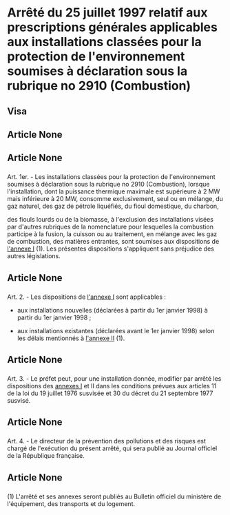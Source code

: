 # Arrêté du 25 juillet 1997 relatif aux prescriptions générales applicables aux    installations classées pour la protection de l'environnement soumises à    déclaration sous la rubrique no 2910 (Combustion)

## Visa

## Article None

### 

## Article None

### 

Art. 1er. -  Les installations classées pour la protection de     l'environnement soumises à déclaration sous la rubrique no 2910 (Combustion),     lorsque l'installation, dont la puissance thermique maximale est supérieure à     2 MW mais inférieure à 20 MW, consomme exclusivement, seul ou en mélange, du     gaz naturel, des gaz de pétrole liquéfiés, du fioul domestique, du charbon,

des fiouls lourds ou de la biomasse, à l'exclusion des installations visées     par d'autres rubriques de la nomenclature pour lesquelles la combustion     participe à la fusion, la cuisson ou au traitement, en mélange avec les gaz     de combustion, des matières entrantes, sont soumises aux dispositions de     [l'annexe I](#annexe-i) (1). Les présentes dispositions s'appliquent sans préjudice des     autres législations.

## Article None

### 

Art. 2. -  Les dispositions de [l'annexe I](#annexe-i) sont applicables :

- aux installations nouvelles (déclarées à partir du 1er janvier 1998) à     partir du 1er janvier 1998 ;

- aux installations existantes (déclarées avant le 1er janvier 1998) selon     les délais mentionnés à [l'annexe II](#annexe-ii-:-dispositions-applicables-aux-installations-existantes) (1).

## Article None

### 

Art. 3. -  Le préfet peut, pour une installation donnée, modifier par arrêté     les dispositions des [annexes I](#annexe-i) et II dans les conditions prévues aux articles     11 de la loi du 19 juillet 1976 susvisée et 30 du décret du 21 septembre 1977     susvisé.

## Article None

### 

Art. 4. -  Le directeur de la prévention des pollutions et des risques est     chargé de l'exécution du présent arrêté, qui sera publié au Journal officiel     de la République française.

## Article None

### 

(1) L'arrêté et ses annexes seront publiés au Bulletin officiel du ministère     de l'équipement, des transports et du logement.